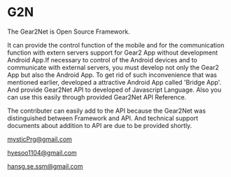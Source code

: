 G2N
===

The Gear2Net is Open Source Framework. 

It can provide the control function of the mobile and for the communication function with extern servers support for Gear2 App without development Android App.If necessary to control of the Android devices and to communicate with external servers, you must develop not only the Gear2 App but also the Android App. To get rid of such inconvenience that was mentioned earlier, developed a attractive Android App called 'Bridge App'. And provide Gear2Net API to developed of Javascript Language. Also you can use this easily through provided Gear2Net API Reference.

The contributer can easily add to the API because the Gear2Net was distinguished between Framework and API.
And technical support documents about addition to API are due to be provided shortly.


mysticPrg@gmail.com

hyesoo1104@gmail.com

hansg.se.ssm@gmail.com

